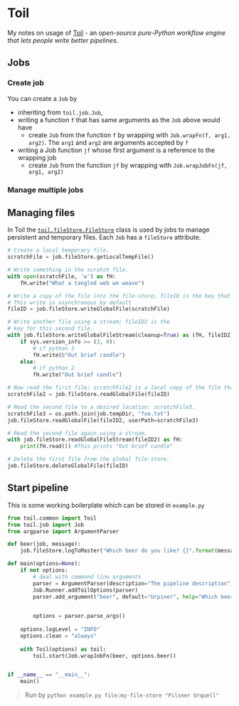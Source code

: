 # Toil

My notes on usage of [Toil](https://toil.readthedocs.io/en/latest/index.html) - an *open-source pure-Python workflow engine that lets people write better pipelines*.

## Jobs

### Create job

You can create a `Job` by 

- inheriting from `toil.job.Job`, 
- writing a function `f` that has same arguments as the `Job` above would have
  - create `Job` from the function `f` by wrapping with `Job.wrapFn(f, arg1, arg2)`. The `arg1` and `arg2` are arguments accepted by `f`
- writing a Job function `jf` whose first argument is a reference to the wrapping job
  - create `Job` from the function `jf` by wrapping with `Job.wrapJobFn(jf, arg1, arg2)`

### Manage multiple jobs



## Managing files

In Toil the [`toil.fileStore.FileStore`](https://toil.readthedocs.io/en/latest/developingWorkflows/toilAPIFilestore.html#toil.fileStore.FileStore) class is used by jobs to manage persistent and temporary files. Each `Job` has a `fileStore` attribute.

```python
# Create a local temporary file.
scratchFile = job.fileStore.getLocalTempFile()

# Write something in the scratch file.
with open(scratchFile, 'w') as fH:
    fH.write("What a tangled web we weave")

# Write a copy of the file into the file-store; fileID is the key that can be used to retrieve the file.
# This write is asynchronous by default
fileID = job.fileStore.writeGlobalFile(scratchFile)

# Write another file using a stream; fileID2 is the
# key for this second file.
with job.fileStore.writeGlobalFileStream(cleanup=True) as (fH, fileID2):
    if sys.version_info >= (3, 0):
        # if python 3
        fH.write(b"Out brief candle")
    else:
        # if python 2
        fH.write("Out brief candle")

# Now read the first file; scratchFile2 is a local copy of the file that is read-only by default.
scratchFile2 = job.fileStore.readGlobalFile(fileID)

# Read the second file to a desired location: scratchFile3.
scratchFile3 = os.path.join(job.tempDir, "foo.txt")
job.fileStore.readGlobalFile(fileID2, userPath=scratchFile3)

# Read the second file again using a stream.
with job.fileStore.readGlobalFileStream(fileID2) as fH:
    print(fH.read()) #This prints "Out brief candle"

# Delete the first file from the global file-store.
job.fileStore.deleteGlobalFile(fileID)
```

## Start pipeline

This is some working boilerplate which can be stored in `example.py`

```python
from toil.common import Toil
from toil.job import Job
from argparse import ArgumentParser

def beer(job, message):
    job.fileStore.logToMaster("Which beer do you like? {}".format(message))

def main(options=None):
    if not options:
        # deal with command line arguments
        parser = ArgumentParser(description="The pipeline description")
        Job.Runner.addToilOptions(parser)
        parser.add_argument("beer", default="Urpiner", help="Which beer?")
        

        options = parser.parse_args()
    
    options.logLevel = "INFO"
    options.clean = "always"
    
    with Toil(options) as toil:
        toil.start(Job.wrapJobFn(beer, options.beer))


if __name__ == "__main__":
    main()
```

> Run by `python example.py file:my-file-store "Pilsner Urquell"`